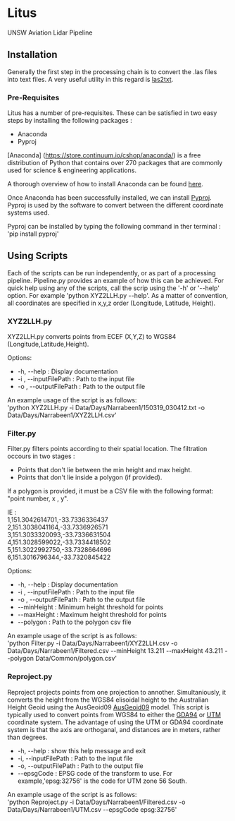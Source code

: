 # Litus
UNSW Aviation Lidar Pipeline

## Installation

Generally  the first step in the processing chain is to convert the .las files into text files.
A very useful utility in this regard is [las2txt](http://www.liblas.org/utilities/las2txt.html). 

### Pre-Requisites
Litus has a number of pre-requisites. These can be satisfied in two easy steps by installing the following packages : 
* Anaconda
* Pyproj

[Anaconda] (https://store.continuum.io/cshop/anaconda/) is a free distribution of Python that contains over 270 packages that are commonly used for science & engineering applications. 

A thorough overview of how to install Anaconda can be found [here](https://store.continuum.io/static/img/Anaconda-Quickstart.pdf).

Once Anaconda has been successfully installed, we can install [Pyproj](https://pypi.python.org/pypi/pyproj). Pyproj is used by the software to convert between the different coordinate systems used.

Pyproj can be installed by typing the following command in ther terminal : 'pip install pyproj'

## Using Scripts
Each of the scripts can be run independently, or as part of a processing pipeline. Pipeline.py provides an example of how this can be achieved. For quick help using any of the scripts, call the scrip using the '-h' or '--help' option.
For example 'python XYZ2LLH.py --help'. As a matter of convention, all coordinates are specified in x,y,z order (Longitude, Latitude, Height). 

### XYZ2LLH.py
XYZ2LLH.py converts points from ECEF (X,Y,Z) to WGS84 (Longitude,Latitude,Height).

Options:
* -h, --help            : Display documentation
* -i , --inputFilePath  : Path to the input file
* -o , --outputFilePath : Path to the output file

An example usage of the script is as follows:  
'python XYZ2LLH.py -i Data/Days/Narrabeen1/150319_030412.txt -o Data/Days/Narrabeen1/XYZ2LLH.csv'

### Filter.py
Filter.py filters points according to their spatial location.
The filtration occours in two stages :  
* Points that don't lie between the min height and max height. 
* Points that don't lie inside a polygon (if provided).

If a polygon is provided, it must be a CSV file with the following format: "point number, x , y".

IE :  
  1,151.3042614701,-33.7336336437  
  2,151.3038041164,-33.7336926571  
  3,151.3033320093,-33.7336631504  
  4,151.3028599022,-33.7334418502  
  5,151.3022992750,-33.7328664696  
  6,151.3016796344,-33.7320845422  
  
Options:
* -h, --help            : Display documentation
* -i , --inputFilePath  : Path to the input file
* -o , --outputFilePath : Path to the output file
* --minHeight           : Minimum height threshold for points
* --maxHeight           : Maximum height threshold for points
* --polygon             : Path to the polygon csv file  

An example usage of the script is as follows:  
'python Filter.py -i Data/Days/Narrabeen1/XYZ2LLH.csv -o Data/Days/Narrabeen1/Filtered.csv --minHeight 13.211 --maxHeight 43.211 --polygon Data/Common/polygon.csv'
  
### Reproject.py
Reproject projects points from one projection to annother. Simultaniously, it converts the height from the WGS84 elisoidal height to the Australian Height Geoid using the AusGeoid09 [AusGeoid09](http://www.ga.gov.au/ausgeonews/ausgeonews201003/ausgeoid.jsp) model. This script is typically used to convert points from WGS84 to either the [GDA94](http://www.ga.gov.au/scientific-topics/positioning-navigation/geodesy/geodetic-datums/gda) or [UTM](http://en.wikipedia.org/wiki/Universal_Transverse_Mercator_coordinate_system) coordinate system. The advantage of using the UTM or GDA94 coordinate system is that the axis are orthoganal, and distances are in meters, rather than degrees. 

* -h, --help : show this help message and exit
* -i, --inputFilePath : Path to the input file
* -o, --outputFilePath : Path to the output file
* --epsgCode : EPSG code of the transform to use. For example,'epsg:32756' is the code for UTM zone 56 South.

An example usage of the script is as follows:  
  'python Reproject.py -i Data/Days/Narrabeen1/Filtered.csv -o Data/Days/Narrabeen1/UTM.csv --epsgCode epsg:32756'
